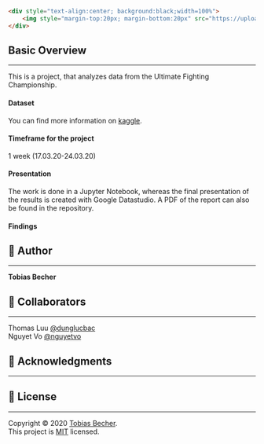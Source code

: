 ```html
<div style="text-align:center; background:black;width=100%">
    <img style="margin-top:20px; margin-bottom:20px" src="https://upload.wikimedia.org/wikipedia/commons/thumb/9/92/UFC_Logo.svg/500px-UFC_Logo.svg.png" width="50%" />
</div>
```

## Basic Overview
---
This is a project, that analyzes data from the Ultimate Fighting Championship. 

#### Dataset

You can find more information on [kaggle](https://www.kaggle.com/rajeevw/ufcdata).

#### Timeframe for the project
1 week (17.03.20-24.03.20)

#### Presentation

The work is done in a Jupyter Notebook, whereas the final presentation of the results is created with Google Datastudio. A PDF of the report can also be found in the repository.

#### Findings



## :boy: Author
---
**Tobias Becher**

## :raised_hands: Collaborators
---
Thomas Luu [@dunglucbac](https://github.com/dunglucbac)<br>
Nguyet Vo [@nguyetvo](https://github.com/nguyetvo)

## :pray: Acknowledgments
---


## 📝 License
---
Copyright © 2020 [Tobias Becher](https://github.com/TB-DevAcc).<br />
This project is [MIT](https://github.com/kefranabg/readme-md-generator/blob/master/LICENSE) licensed.